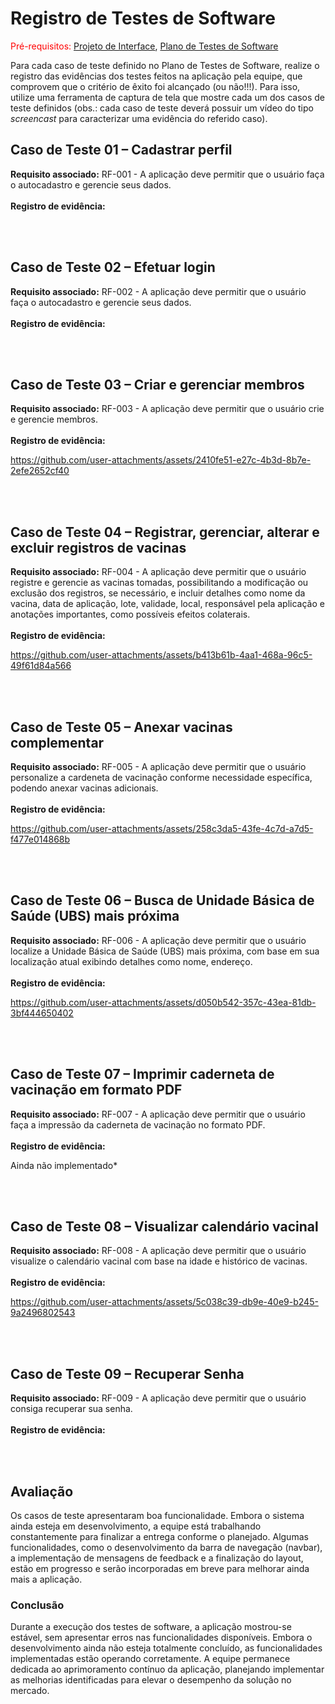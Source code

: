 # Registro de Testes de Software




<span style="color:red">Pré-requisitos: <a href="3-Projeto de Interface.md"> Projeto de Interface</a></span>, <a href="8-Plano de Testes de Software.md"> Plano de Testes de Software</a>

Para cada caso de teste definido no Plano de Testes de Software, realize o registro das evidências dos testes feitos na aplicação pela equipe, que comprovem que o critério de êxito foi alcançado (ou não!!!). Para isso, utilize uma ferramenta de captura de tela que mostre cada um dos casos de teste definidos (obs.: cada caso de teste deverá possuir um vídeo do tipo _screencast_ para caracterizar uma evidência do referido caso).


## Caso de Teste 01 – Cadastrar perfil
**Requisito associado:**  RF-001 - A aplicação deve permitir que o usuário faça o autocadastro e gerencie seus dados.
<br><br>
**Registro de evidência:**




<br><br>

## Caso de Teste 02 – Efetuar login
**Requisito associado:**  RF-002 - A aplicação deve permitir que o usuário faça o autocadastro e gerencie seus dados.
<br><br>
**Registro de evidência:**




<br><br>
 
## Caso de Teste 03 – Criar e gerenciar membros
**Requisito associado:**  RF-003 - A aplicação deve permitir que o usuário crie e gerencie membros.
<br><br>
**Registro de evidência:**



https://github.com/user-attachments/assets/2410fe51-e27c-4b3d-8b7e-2efe2652cf40



<br><br>


## Caso de Teste 04 – Registrar, gerenciar, alterar e excluir registros de vacinas
**Requisito associado:** RF-004	- A aplicação deve permitir que o usuário registre e gerencie as vacinas tomadas, possibilitando a modificação ou exclusão dos registros, se necessário, e incluir detalhes como nome da vacina, data de aplicação, lote, validade, local, responsável pela aplicação e anotações importantes, como possíveis efeitos colaterais.
<br><br>
**Registro de evidência:**



https://github.com/user-attachments/assets/b413b61b-4aa1-468a-96c5-49f61d84a566



<br><br>

## Caso de Teste 05 – Anexar vacinas complementar
**Requisito associado:** RF-005 - A aplicação deve permitir que o usuário personalize a cardeneta de vacinação conforme necessidade específica, podendo anexar vacinas adicionais.
<br><br>
**Registro de evidência:**



https://github.com/user-attachments/assets/258c3da5-43fe-4c7d-a7d5-f477e014868b



<br><br>

## Caso de Teste 06 – Busca de Unidade Básica de Saúde (UBS) mais próxima
**Requisito associado:** RF-006 - A aplicação deve permitir que o usuário localize a Unidade Básica de Saúde (UBS) mais próxima, com base em sua localização atual exibindo detalhes como nome, endereço.
<br><br>
**Registro de evidência:**



https://github.com/user-attachments/assets/d050b542-357c-43ea-81db-3bf444650402



<br><br>

## Caso de Teste 07 –  Imprimir caderneta de vacinação em formato PDF
**Requisito associado:** RF-007 - A aplicação deve permitir que o usuário faça a impressão da caderneta de vacinação no formato PDF.
<br><br>
**Registro de evidência:**

Ainda não implementado*

<br><br>

## Caso de Teste 08 – Visualizar calendário vacinal
**Requisito associado:** RF-008 - A aplicação deve permitir que o usuário visualize o calendário vacinal com base na idade e histórico de vacinas.
<br><br>
**Registro de evidência:**



https://github.com/user-attachments/assets/5c038c39-db9e-40e9-b245-9a2496802543



<br><br>

## Caso de Teste 09 – Recuperar Senha
**Requisito associado:** RF-009 - A aplicação deve permitir que o usuário consiga recuperar sua senha.
<br><br>
**Registro de evidência:**



<br><br>



## Avaliação

Os casos de teste apresentaram boa funcionalidade. Embora o sistema ainda esteja em desenvolvimento, a equipe está trabalhando constantemente para finalizar a entrega conforme o planejado. Algumas funcionalidades, como o desenvolvimento da barra de navegação (navbar), a implementação de mensagens de feedback e a finalização do layout, estão em progresso e serão incorporadas em breve para melhorar ainda mais a aplicação.

### Conclusão

Durante a execução dos testes de software, a aplicação mostrou-se estável, sem apresentar erros nas funcionalidades disponíveis. Embora o desenvolvimento ainda não esteja totalmente concluído, as funcionalidades implementadas estão operando corretamente. A equipe permanece dedicada ao aprimoramento contínuo da aplicação, planejando implementar as melhorias identificadas para elevar o desempenho da solução no mercado.

